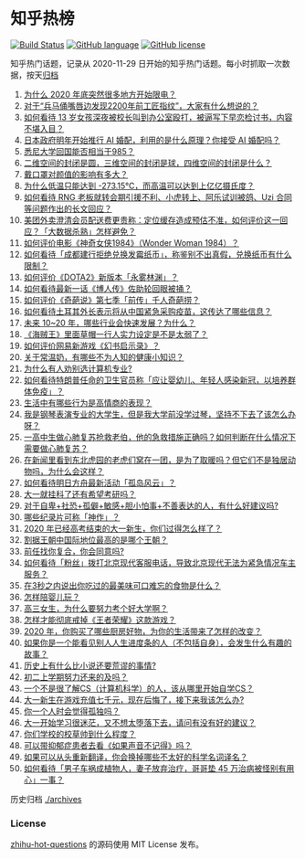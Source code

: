 # 知乎热榜
[![Build Status](https://github.com/ToWeLong/zhihu-hot-questions/workflows/CI/badge.svg)](https://github.com/ToWeLong/zhihu-hot-questions/actions)
[![GitHub language](https://img.shields.io/badge/language-golang-orange.svg)](https://golang.org/)
[![GitHub license](https://img.shields.io/github/license/ToWeLong/zhihu-hot-questions)](https://github.com/ToWeLong/zhihu-hot-questions/blob/main/LICENSE)

知乎热门话题，记录从 2020-11-29 日开始的知乎热门话题。每小时抓取一次数据，按天[归档](./archives)

<!-- BEGIN -->

1. [为什么 2020 年底突然很多地方开始限电？](https://www.zhihu.com/question/434800740)
1. [对于“兵马俑嘴唇边发现2200年前工匠指纹”，大家有什么想说的？](https://www.zhihu.com/question/435177701)
1. [如何看待 13 岁女孩深夜被校长叫到办公室殴打，被逼写下早恋检讨书，内容不堪入目？](https://www.zhihu.com/question/435191592)
1. [日本政府明年开始推行 AI 婚配，利用的是什么原理？你接受 AI 婚配吗？](https://www.zhihu.com/question/435254599)
1. [悉尼大学回国能否相当于985？](https://www.zhihu.com/question/266843003)
1. [二维空间的封闭是圆，三维空间的封闭是球，四维空间的封闭是什么？](https://www.zhihu.com/question/20027205)
1. [戴口罩对颜值的影响有多大？](https://www.zhihu.com/question/378541354)
1. [为什么低温只能达到 -273.15℃，而高温可以达到上亿亿摄氏度？](https://www.zhihu.com/question/405858890)
1. [如何看待 RNG 老板就转会期引援不利、小虎转上、阿乐试训被鸽、Uzi 合同等问题作出的长文回应？](https://www.zhihu.com/question/435220847)
1. [美团外卖澄清会员配送费更贵称：定位缓存造成预估不准，如何评价这一回应？「大数据杀熟」怎样避免？](https://www.zhihu.com/question/435281341)
1. [如何评价电影《神奇女侠1984》（Wonder Woman 1984）？](https://www.zhihu.com/question/431434430)
1. [如何看待「成都建行拒绝兑换发霉纸币」，称鉴别不出真假，兑换纸币有什么限制？](https://www.zhihu.com/question/432801473)
1. [如何评价《DOTA2》新版本「永雾林渊」？](https://www.zhihu.com/question/435325801)
1. [如何看待最新一话《博人传》佐助轮回眼被捅？](https://www.zhihu.com/question/435339272)
1. [如何评价《奇葩说》第七季「前传」千人奇葩捞？](https://www.zhihu.com/question/434817235)
1. [如何看待土耳其外长表示将从中国紧急采购疫苗，这传达了哪些信息？](https://www.zhihu.com/question/434936994)
1. [未来 10~20 年，哪些行业会快速发展？为什么？](https://www.zhihu.com/question/20225595)
1. [《海贼王》里面草帽一行人实力设定是不是太弱了？](https://www.zhihu.com/question/422813688)
1. [如何评价网易新游戏《幻书启示录》？](https://www.zhihu.com/question/376365390)
1. [关于常温奶，有哪些不为人知的健康小知识？](https://www.zhihu.com/question/435268257)
1. [为什么有人劝别选计算机专业?](https://www.zhihu.com/question/407082013)
1. [如何看待特朗普任命的卫生官员称「应让婴幼儿、年轻人感染新冠，以培养群体免疫」？](https://www.zhihu.com/question/435221975)
1. [生活中有哪些行为是高情商的表现？](https://www.zhihu.com/question/35215759)
1. [我是钢琴表演专业的大学生，但是我大学前没学过琴，坚持不下去了该怎么办呀？](https://www.zhihu.com/question/434138558)
1. [一高中生做心肺复苏抢救老伯，他的急救措施正确吗？如何判断在什么情况下需要做心肺复苏？](https://www.zhihu.com/question/435238732)
1. [在新闻里看到东北虎园的老虎们窝在一团，是为了取暖吗？但它们不是独居动物吗，为什么会这样？](https://www.zhihu.com/question/435127400)
1. [如何看待明日方舟最新活动「孤岛风云」？](https://www.zhihu.com/question/434305927)
1. [大一就挂科了还有希望考研吗？](https://www.zhihu.com/question/408290593)
1. [对于自卑+社恐+孤僻+敏感+胆小怕事+不善表达的人，有什么好建议吗?](https://www.zhihu.com/question/428066019)
1. [哪些纪录片可称「神作」？](https://www.zhihu.com/question/22613022)
1. [2020 年已经高考结束的大一新生，你们过得怎么样了？](https://www.zhihu.com/question/433925843)
1. [割据王朝中国际地位最高的是哪个王朝？](https://www.zhihu.com/question/312855321)
1. [前任找你复合，你会同意吗?](https://www.zhihu.com/question/399796011)
1. [如何看待「粉丝」拨打北京现代客服电话，导致北京现代无法为紧急情况车主服务？](https://www.zhihu.com/question/435133430)
1. [在3秒之内说出你吃过的最美味可口难忘的食物是什么？](https://www.zhihu.com/question/435141611)
1. [怎样陪婴儿玩？](https://www.zhihu.com/question/356241217)
1. [高三女生，为什么要努力考个好大学啊？](https://www.zhihu.com/question/430154688)
1. [怎样才能彻底戒掉《王者荣耀》这款游戏？](https://www.zhihu.com/question/432529917)
1. [2020 年，你购买了哪些厨房好物，为你的生活带来了怎样的改变？](https://www.zhihu.com/question/433875783)
1. [如果你是一个能看见别人人生进度条的人（不包括自身），会发生什么有趣的故事？](https://www.zhihu.com/question/277794934)
1. [历史上有什么比小说还要荒谬的事情?](https://www.zhihu.com/question/268896757)
1. [初二上学期努力还来的及吗？](https://www.zhihu.com/question/433201988)
1. [一个不是很了解CS（计算机科学）的人，该从哪里开始自学CS？](https://www.zhihu.com/question/380375631)
1. [大一新生在游戏充值七千元，现在后悔了，接下来我该怎么办?](https://www.zhihu.com/question/427305451)
1. [你一个人时会觉得孤独吗？](https://www.zhihu.com/question/428218005)
1. [大一开始学习很迷茫，又不想太堕落下去，请问有没有好的建议？](https://www.zhihu.com/question/429108015)
1. [你们学校的校草帅到什么程度？](https://www.zhihu.com/question/290011743)
1. [可以带抑郁症患者去看《如果声音不记得》吗？](https://www.zhihu.com/question/433322952)
1. [如果可以从头重新翻译，你会换掉哪些不太好的科学名词译名？](https://www.zhihu.com/question/434589285)
1. [如何看待「男子车祸成植物人，妻子放弃治疗，哥哥垫 45 万治病被怪别有用心」一事？](https://www.zhihu.com/question/434969371)

<!-- END -->

历史归档 [./archives](./archives)


### License
[zhihu-hot-questions](https://github.com/towelong/zhihu-hot-questions) 的源码使用 MIT License 发布。
